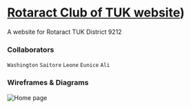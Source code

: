 # [Rotaract Club of TUK website](https://rotaract-tuk.vercel.app/))
 A website for Rotaract TUK District 9212
 
 
 ### Collaborators
 ``` Washington ```
 ```Saitore```
 ```Leone```
 ```Eunice```
 ```Ali```


### Wireframes & Diagrams
![Home page](https://user-images.githubusercontent.com/45181428/193819808-7e64d847-bdbc-475b-b540-fcf2468ccb20.png)
